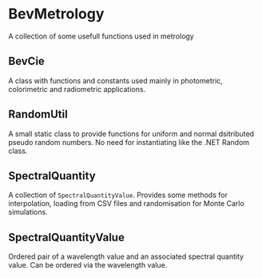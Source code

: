 BevMetrology
=============

A collection of some usefull functions used in metrology

## BevCie
A class with functions and constants used mainly in photometric, colorimetric and radiometric applications. 

## RandomUtil
A small static class to provide functions for uniform and normal dsitributed pseudo random numbers. No need for instantiating like the .NET Random class.

## SpectralQuantity
A collection of `SpectralQuantityValue`. Provides some methods for interpolation, loading from CSV files and randomisation for Monte Carlo simulations.

## SpectralQuantityValue
Ordered pair of a wavelength value and an associated spectral quantity value. Can be ordered via the wavelength value. 
